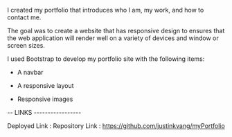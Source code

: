 I created my portfolio that introduces who I am, my work, and how to contact me.

The goal was to create a website that has responsive design to ensures that the web application will render well on a variety of devices and window or screen sizes.

I used Bootstrap to develop my portfolio site with the following items:

   * A navbar

   * A responsive layout

   * Responsive images


-- LINKS -----------------

Deployed Link : 
Repository Link : https://github.com/justinkvang/myPortfolio
